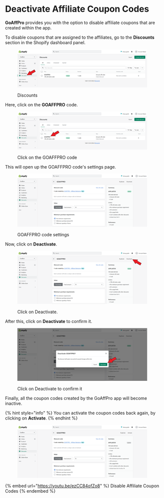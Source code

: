 # Deactivate Affiliate Coupon Codes

**GoAffPro** provides you with the option to disable affiliate coupons that are created within the app.

To disable coupons that are assigned to the affiliates, go to the **Discounts** section in the Shopify dashboard panel.

<figure><img src="../../.gitbook/assets/Screenshot 2022-12-19 111927 (2).png" alt=""><figcaption><p>Discounts</p></figcaption></figure>

Here, click on the **GOAFFPRO** code.

<figure><img src="../../.gitbook/assets/Screenshot 2022-12-19 111927 (1).png" alt=""><figcaption><p>Click on the GOAFFPRO code</p></figcaption></figure>

This will open up the GOAFFPRO code's settings page.

<figure><img src="../../.gitbook/assets/image (1633).png" alt=""><figcaption><p>GOAFFPRO code settings</p></figcaption></figure>

Now, click on **Deactivate**.

<figure><img src="../../.gitbook/assets/Screenshot 2022-12-19 112428.png" alt=""><figcaption><p>Click on Deactivate.</p></figcaption></figure>

After this, click on **Deactivate** to confirm it.

<figure><img src="../../.gitbook/assets/Screenshot 2022-12-19 113019.png" alt=""><figcaption><p>Click on Deactivate to confirm it</p></figcaption></figure>

Finally, all the coupon codes created by the GoAffPro app will become inactive.&#x20;

{% hint style="info" %}
You can activate the coupon codes back again, by clicking on **Activate**.
{% endhint %}

<figure><img src="../../.gitbook/assets/image (427).png" alt=""><figcaption></figcaption></figure>

{% embed url="https://youtu.be/ezCC84ofZo8" %}
Disable Affiliate Coupon Codes
{% endembed %}

